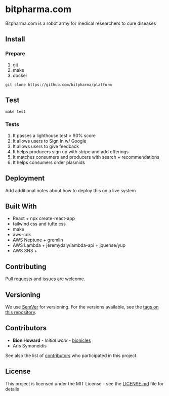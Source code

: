 # bitpharma.com

Bitpharma.com is a robot army for medical researchers to cure diseases

## Install

### Prepare

1. git
2. make
3. docker

```
git clone https://github.com/bitpharma/platform
```

## Test

```
make test
```

### Tests

1. It passes a lighthouse test > 90% score
2. It allows users to Sign In w/ Google
3. It allows users to give feedback
4. It helps producers sign up with stripe and add offerings
5. It matches consumers and producers with search + recommendations
6. It helps consumers order plasmids

## Deployment

Add additional notes about how to deploy this on a live system

## Built With

- React + npx create-react-app
- tailwind css and tufte css
- make
- aws-cdk
- AWS Neptune + gremlin
- AWS Lambda + jeremydaly/lambda-api + jquense/yup
- AWS SNS +

## Contributing

Pull requests and issues are welcome.

## Versioning

We use [SemVer](http://semver.org/) for versioning. For the versions available, see the [tags on this repository](https://github.com/your/project/tags).

## Contributors

- **Bion Howard** - _Initial work_ - [bionicles](https://github.com/bionicles)
- Aris Symoneidis

See also the list of [contributors](https://github.com/your/project/contributors) who participated in this project.

## License

This project is licensed under the MIT License - see the [LICENSE.md](LICENSE.md) file for details
